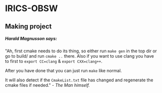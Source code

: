 # IRICS-OBSW

## Making project
##### Harald Magnusson says:

"Ah, first cmake needs to do its thing, so either run `make gen` in the top dir or go to build/ and run `cmake ..` there. Also if you want to use clang you have to first to `export CC=clang` & `export CXX=clang++`.

After you have done that you can just run `make` like normal.

It will also detect if the `CmakeList.txt` file has changed and regenerate the cmake files if needed."
_- The Man himself._
